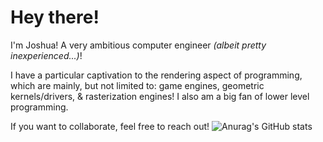 # Hey there! 

I'm Joshua! A very ambitious computer engineer *(albeit pretty inexperienced...)*! 

I have a particular captivation to the rendering aspect of programming, which are mainly, but not limited to: game engines, geometric kernels/drivers, & rasterization engines! I also am a big fan of lower level programming.

If you want to collaborate, feel free to reach out!
![Anurag's GitHub stats](https://github-readme-stats.vercel.app/api?username=Pyritium&show_icons=true)

